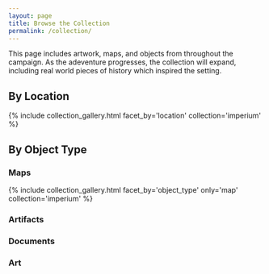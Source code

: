 ```yaml
---
layout: page
title: Browse the Collection
permalink: /collection/
---
```


This page includes artwork, maps, and objects from throughout the campaign. As the adeventure progresses, the collection will expand, including real world pieces of history which inspired the setting.

<!--site's sample collection comprises a set of objects, each of which is represented by one or more images. The collection items in this demo are from The Museum of Islamic Art, Qatar, (courtesy of [WikiMedia](https://commons.wikimedia.org/wiki/Category:Google_Art_Project_works_in_The_Museum_of_Islamic_Art,_Qatar) and [Google Art Project](https://www.google.com/culturalinstitute/about/artproject/)) and The Qatar National Library (via [World Digital Library](https://www.wdl.org/en/)).-->

## By Location
{% include collection_gallery.html facet_by='location' collection='imperium' %}

## By Object Type

### Maps
{% include collection_gallery.html facet_by='object_type' only='map' collection='imperium' %}

### Artifacts

### Documents

### Art